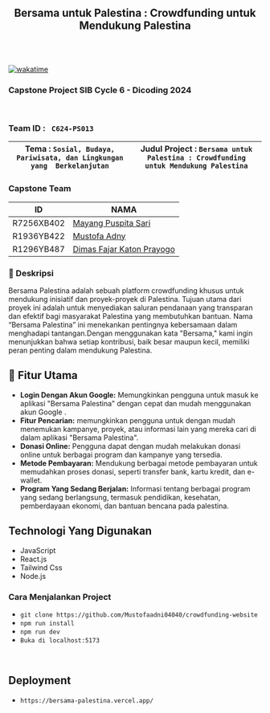 <h2 align="center"> 
 Bersama untuk Palestina : Crowdfunding untuk Mendukung Palestina
 </h2><br> <br>
 
[![wakatime](https://wakatime.com/badge/user/018e8ea9-cdd5-49cd-bdc1-0e0377e41ae9/project/ea6f2f20-ae57-430e-98f1-5f761cbee3a5.svg)](https://wakatime.com/badge/user/018e8ea9-cdd5-49cd-bdc1-0e0377e41ae9/project/ea6f2f20-ae57-430e-98f1-5f761cbee3a5)

 <h3> 
Capstone Project SIB Cycle 6 - Dicoding 2024
 </h3> <br>


### Team ID : ` C624-PS013`

| Tema : `Sosial, Budaya, Pariwisata, dan Lingkungan yang  Berkelanjutan` | Judul Project : `Bersama untuk Palestina : Crowdfunding untuk Mendukung Palestina` |
| ------------------------ | --------------------------------------- |

### Capstone Team

| ID        | NAMA                                                                       |
| --------- | ------------------------------------------------------------------         |
| R7256XB402 | [Mayang Puspita Sari](https://github.com/mayangpuspitasari)                              |
| R1936YB422 | [Mustofa Adny](https://github.com/Mustofaadni04040)                              |
| R1296YB487 | [Dimas Fajar Katon Prayogo](https://github.com/SideeID)                                  |



### 📑 Deskripsi

Bersama Palestina adalah sebuah platform crowdfunding khusus untuk mendukung 
inisiatif dan proyek-proyek di Palestina. Tujuan utama dari proyek ini adalah untuk menyediakan
saluran pendanaan yang transparan dan efektif bagi masyarakat Palestina yang membutuhkan bantuan.
Nama “Bersama Palestina” ini menekankan pentingnya kebersamaan dalam menghadapi tantangan.Dengan 
menggunakan kata "Bersama," kami ingin menunjukkan bahwa setiap kontribusi, baik besar maupun kecil, 
memiliki peran penting dalam mendukung Palestina.



## 🚀 Fitur Utama

- **Login Dengan Akun Google:** Memungkinkan pengguna untuk masuk ke aplikasi "Bersama Palestina" dengan cepat dan mudah menggunakan akun Google .
- **Fitur Pencarian:** memungkinkan pengguna untuk dengan mudah menemukan kampanye, proyek, atau informasi lain yang mereka cari di dalam aplikasi "Bersama Palestina".
- **Donasi Online:** Pengguna dapat dengan mudah melakukan donasi online untuk berbagai program dan kampanye yang tersedia.
- **Metode Pembayaran:** Mendukung berbagai metode pembayaran untuk memudahkan proses donasi, seperti transfer bank, kartu kredit, dan e-wallet.
- **Program Yang Sedang Berjalan:** Informasi tentang berbagai program yang sedang berlangsung, termasuk pendidikan, kesehatan, pemberdayaan ekonomi, dan bantuan bencana pada palestina.



## Technologi Yang Digunakan

- JavaScript
- React.js
- Tailwind Css
- Node.js


### Cara Menjalankan Project
- `git clone https://github.com/Mustofaadni04040/crowdfunding-website`
- `npm run install` 
- `npm run dev`
- `Buka di localhost:5173`

<br>

## Deployment
- `https://bersama-palestina.vercel.app/` 
